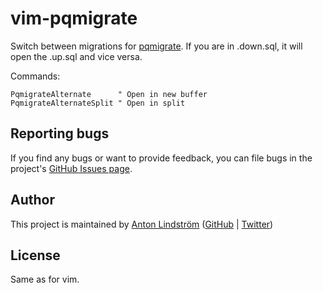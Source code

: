 vim-pqmigrate
================

Switch between migrations for [pqmigrate](https://github.com/Preciselyco/pqmigrate). If you are in .down.sql, it will open the .up.sql and vice versa.

Commands:

	PqmigrateAlternate      " Open in new buffer
	PqmigrateAlternateSplit " Open in split

Reporting bugs
--------------

If you find any bugs or want to provide feedback, you can file bugs in the project's [GitHub Issues page](https://github.com/antonlindstrom/vim-pqmigrate).

Author
------

This project is maintained by [Anton Lindström](https://www.antonlindstrom.com) ([GitHub](https://github.com/antonlindstrom) | [Twitter](https://twitter.com/mycap))

License
-------

Same as for vim.
